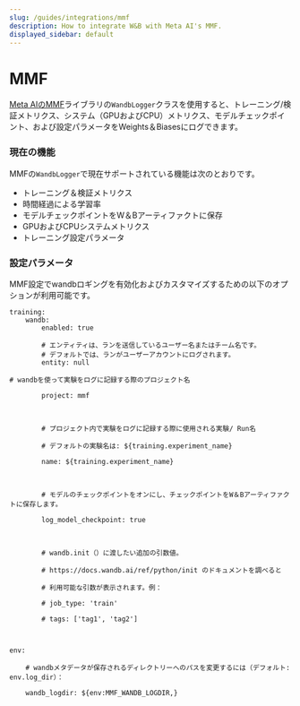 ```yaml
---
slug: /guides/integrations/mmf
description: How to integrate W&B with Meta AI's MMF.
displayed_sidebar: default
---
```


# MMF

[Meta AIのMMF](https://github.com/facebookresearch/mmf)ライブラリの`WandbLogger`クラスを使用すると、トレーニング/検証メトリクス、システム（GPUおよびCPU）メトリクス、モデルチェックポイント、および設定パラメータをWeights＆Biasesにログできます。

### 現在の機能

MMFの`WandbLogger`で現在サポートされている機能は次のとおりです。

* トレーニング＆検証メトリクス
* 時間経過による学習率
* モデルチェックポイントをW＆Bアーティファクトに保存
* GPUおよびCPUシステムメトリクス
* トレーニング設定パラメータ

### 設定パラメータ

MMF設定でwandbロギングを有効化およびカスタマイズするための以下のオプションが利用可能です。

```
training:
    wandb:
        enabled: true
        
        # エンティティは、ランを送信しているユーザー名またはチーム名です。
        # デフォルトでは、ランがユーザーアカウントにログされます。
        entity: null

# wandbを使って実験をログに記録する際のプロジェクト名

        project: mmf

        

        # プロジェクト内で実験をログに記録する際に使用される実験/ Run名

        # デフォルトの実験名は: ${training.experiment_name}

        name: ${training.experiment_name}

        

        # モデルのチェックポイントをオンにし、チェックポイントをW＆Bアーティファクトに保存します。

        log_model_checkpoint: true

        

        # wandb.init（）に渡したい追加の引数値。

        # https://docs.wandb.ai/ref/python/init のドキュメントを調べると

        # 利用可能な引数が表示されます。例：

        # job_type: 'train'

        # tags: ['tag1', 'tag2']

        

env:

    # wandbメタデータが保存されるディレクトリーへのパスを変更するには（デフォルト: env.log_dir）：

    wandb_logdir: ${env:MMF_WANDB_LOGDIR,}

```